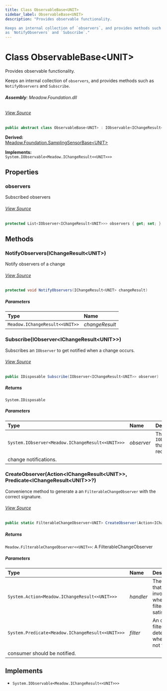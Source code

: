 ```yaml
---
title: Class ObservableBase<UNIT>
sidebar_label: ObservableBase<UNIT>
description: "Provides observable functionality.

Keeps an internal collection of `observers`, and provides methods such
as `NotifyObservers` and `Subscribe`."
---
```

# Class ObservableBase&lt;UNIT&gt;
Provides observable functionality.

Keeps an internal collection of `observers`, and provides methods such
as `NotifyObservers` and `Subscribe`.

###### **Assembly**: Meadow.Foundation.dll
###### [View Source](https://github.com/WildernessLabs/Meadow.Foundation.git/blob/develop/Source/Meadow.Foundation.Core/ObservableBase.cs#L13)
```csharp title="Declaration"
public abstract class ObservableBase<UNIT> : IObservable<IChangeResult<UNIT>> where UNIT : struct
```
**Derived:**  
[Meadow.Foundation.SamplingSensorBase&lt;UNIT&gt;](../Meadow.Foundation/SamplingSensorBase`UNIT`)

**Implements:**  
`System.IObservable<Meadow.IChangeResult<<UNIT>>>`

## Properties
### observers
Subscribed observers
###### [View Source](https://github.com/WildernessLabs/Meadow.Foundation.git/blob/develop/Source/Meadow.Foundation.Core/ObservableBase.cs#L19)
```csharp title="Declaration"
protected List<IObserver<IChangeResult<UNIT>>> observers { get; set; }
```
## Methods
### NotifyObservers(IChangeResult&lt;UNIT&gt;)
Notify observers of a change
###### [View Source](https://github.com/WildernessLabs/Meadow.Foundation.git/blob/develop/Source/Meadow.Foundation.Core/ObservableBase.cs#L25)
```csharp title="Declaration"
protected void NotifyObservers(IChangeResult<UNIT> changeResult)
```

##### Parameters

| Type | Name |
|:--- |:--- |
| `Meadow.IChangeResult<<UNIT>>` | *changeResult* |

### Subscribe(IObserver&lt;IChangeResult&lt;UNIT&gt;&gt;)
Subscribes an `IObserver` to get notified when a change occurs.
###### [View Source](https://github.com/WildernessLabs/Meadow.Foundation.git/blob/develop/Source/Meadow.Foundation.Core/ObservableBase.cs#L36)
```csharp title="Declaration"
public IDisposable Subscribe(IObserver<IChangeResult<UNIT>> observer)
```

##### Returns

`System.IDisposable`

##### Parameters

| Type | Name | Description |
|:--- |:--- |:--- |
| `System.IObserver<Meadow.IChangeResult<<UNIT>>>` | *observer* | The `IObserver` that will receive the
    change notifications. |

### CreateObserver(Action&lt;IChangeResult&lt;UNIT&gt;&gt;, Predicate&lt;IChangeResult&lt;UNIT&gt;&gt;?)
Convenience method to generate a an `FilterableChangeObserver` with
the correct signature.
###### [View Source](https://github.com/WildernessLabs/Meadow.Foundation.git/blob/develop/Source/Meadow.Foundation.Core/ObservableBase.cs#L74)
```csharp title="Declaration"
public static FilterableChangeObserver<UNIT> CreateObserver(Action<IChangeResult<UNIT>> handler, Predicate<IChangeResult<UNIT>>? filter = null)
```

##### Returns

`Meadow.FilterableChangeObserver<<UNIT>>`: A FilterableChangeObserver
##### Parameters

| Type | Name | Description |
|:--- |:--- |:--- |
| `System.Action<Meadow.IChangeResult<<UNIT>>>` | *handler* | The action that is invoked when the filter is satisfied. |
| `System.Predicate<Meadow.IChangeResult<<UNIT>>>` | *filter* | An optional filter that determines whether or not the
    consumer should be notified. |


## Implements

* `System.IObservable<Meadow.IChangeResult<<UNIT>>>`
